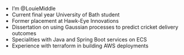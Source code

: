 - I’m @LouieMiddle
- Current final year University of Bath student
- Former placement at Hawk-Eye Innovations
- Dissertation on using Gaussian processes to predict cricket delivery outcomes
- Specialities with Java and Spring Boot services on ECS
- Experience with terraform in building AWS deployments
